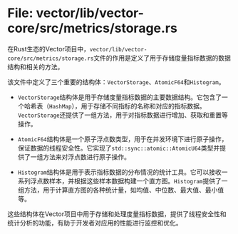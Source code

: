 # File: vector/lib/vector-core/src/metrics/storage.rs

在Rust生态的Vector项目中，`vector/lib/vector-core/src/metrics/storage.rs`文件的作用是定义了用于存储度量指标数据的数据结构和相关的方法。

该文件中定义了三个重要的结构体：`VectorStorage`、`AtomicF64`和`Histogram`。

- `VectorStorage`结构体是用于存储度量指标数据的主要数据结构。它包含了一个哈希表（`HashMap`），用于存储不同指标的名称和对应的指标数据。`VectorStorage`还提供了一组方法，用于对指标数据进行增加、获取和重置等操作。

- `AtomicF64`结构体是一个原子浮点数类型，用于在并发环境下进行原子操作，保证数据的线程安全性。它实现了`std::sync::atomic::AtomicU64`类型并提供了一组方法来对浮点数进行原子操作。

- `Histogram`结构体是用于表示指标数据的分布情况的统计工具。它可以接收一系列浮点数样本，并根据这些样本数据构建一个直方图。`Histogram`提供了一组方法，用于计算直方图的各种统计量，如均值、中位数、最大值、最小值等。

这些结构体在Vector项目中用于存储和处理度量指标数据，提供了线程安全性和统计分析的功能，有助于开发者对应用的性能进行监控和优化。

